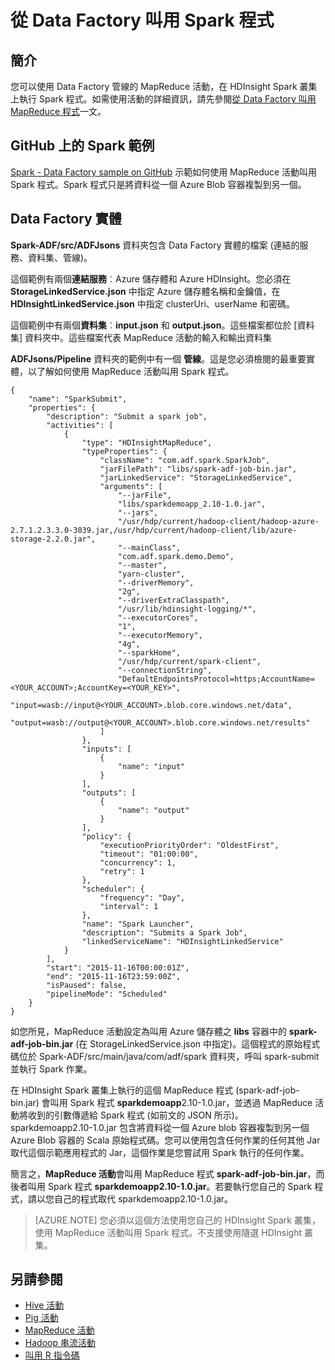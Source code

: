 <properties 
	pageTitle="從 Azure Data Factory 叫用 Spark 程式" 
	description="了解如何從 Azure Data Factory 使用 MapReduce 活動叫用 Spark 程式。" 
	services="data-factory" 
	documentationCenter="" 
	authors="spelluru" 
	manager="jhubbard" 
	editor="monicar"/>

<tags 
	ms.service="data-factory" 
	ms.workload="data-services" 
	ms.tgt_pltfrm="na" 
	ms.devlang="na" 
	ms.topic="article" 
	ms.date="06/27/2016" 
	ms.author="spelluru"/>

# 從 Data Factory 叫用 Spark 程式
## 簡介
您可以使用 Data Factory 管線的 MapReduce 活動，在 HDInsight Spark 叢集上執行 Spark 程式。如需使用活動的詳細資訊，請先參閱[從 Data Factory 叫用 MapReduce 程式](data-factory-map-reduce.md)一文。

## GitHub 上的 Spark 範例
[Spark - Data Factory sample on GitHub](https://github.com/Azure/Azure-DataFactory/tree/master/Samples/Spark) 示範如何使用 MapReduce 活動叫用 Spark 程式。Spark 程式只是將資料從一個 Azure Blob 容器複製到另一個。

## Data Factory 實體
**Spark-ADF/src/ADFJsons** 資料夾包含 Data Factory 實體的檔案 (連結的服務、資料集、管線)。

這個範例有兩個**連結服務**︰Azure 儲存體和 Azure HDInsight。您必須在 **StorageLinkedService.json** 中指定 Azure 儲存體名稱和金鑰值，在 **HDInsightLinkedService.json** 中指定 clusterUri、userName 和密碼。

這個範例中有兩個**資料集**︰**input.json** 和 **output.json**。這些檔案都位於 [資料集] 資料夾中。這些檔案代表 MapReduce 活動的輸入和輸出資料集

**ADFJsons/Pipeline** 資料夾的範例中有一個 **管線**。這是您必須檢閱的最重要實體，以了解如何使用 MapReduce 活動叫用 Spark 程式。

	{
	    "name": "SparkSubmit",
	    "properties": {
	        "description": "Submit a spark job",
	        "activities": [
	            {
	                "type": "HDInsightMapReduce",
	                "typeProperties": {
	                    "className": "com.adf.spark.SparkJob",
	                    "jarFilePath": "libs/spark-adf-job-bin.jar",
	                    "jarLinkedService": "StorageLinkedService",
	                    "arguments": [
	                        "--jarFile",
	                        "libs/sparkdemoapp_2.10-1.0.jar",
	                        "--jars",
	                        "/usr/hdp/current/hadoop-client/hadoop-azure-2.7.1.2.3.3.0-3039.jar,/usr/hdp/current/hadoop-client/lib/azure-storage-2.2.0.jar",
	                        "--mainClass",
	                        "com.adf.spark.demo.Demo",
	                        "--master",
	                        "yarn-cluster",
	                        "--driverMemory",
	                        "2g",
	                        "--driverExtraClasspath",
	                        "/usr/lib/hdinsight-logging/*",
	                        "--executorCores",
	                        "1",
	                        "--executorMemory",
	                        "4g",
	                        "--sparkHome",
	                        "/usr/hdp/current/spark-client",
	                        "--connectionString",
	                        "DefaultEndpointsProtocol=https;AccountName=<YOUR_ACCOUNT>;AccountKey=<YOUR_KEY>",
	                        "input=wasb://input@<YOUR_ACCOUNT>.blob.core.windows.net/data",
	                        "output=wasb://output@<YOUR_ACCOUNT>.blob.core.windows.net/results"
	                    ]
	                },
	                "inputs": [
	                    {
	                        "name": "input"
	                    }
	                ],
	                "outputs": [
	                    {
	                        "name": "output"
	                    }
	                ],
	                "policy": {
	                    "executionPriorityOrder": "OldestFirst",
	                    "timeout": "01:00:00",
	                    "concurrency": 1,
	                    "retry": 1
	                },
	                "scheduler": {
	                    "frequency": "Day",
	                    "interval": 1
	                },
	                "name": "Spark Launcher",
	                "description": "Submits a Spark Job",
	                "linkedServiceName": "HDInsightLinkedService"
	            }
	        ],
	        "start": "2015-11-16T00:00:01Z",
	        "end": "2015-11-16T23:59:00Z",
	        "isPaused": false,
	        "pipelineMode": "Scheduled"
	    }
	}

如您所見，MapReduce 活動設定為叫用 Azure 儲存體之 **libs** 容器中的 **spark-adf-job-bin.jar** (在 StorageLinkedService.json 中指定)。這個程式的原始程式碼位於 Spark-ADF/src/main/java/com/adf/spark 資料夾，呼叫 spark-submit 並執行 Spark 作業。

在 HDInsight Spark 叢集上執行的這個 MapReduce 程式 (spark-adf-job-bin.jar) 會叫用 Spark 程式 **sparkdemoapp**2.10-1.0.jar，並透過 MapReduce 活動將收到的引數傳遞給 Spark 程式 (如前文的 JSON 所示)。sparkdemoapp2.10-1.0.jar 包含將資料從一個 Azure blob 容器複製到另一個 Azure Blob 容器的 Scala 原始程式碼。您可以使用包含任何作業的任何其他 Jar 取代這個示範應用程式的 Jar，這個作業是您嘗試用 Spark 執行的任何作業。

簡言之，**MapReduce 活動**會叫用 MapReduce 程式 **spark-adf-job-bin.jar**，而後者叫用 Spark 程式 **sparkdemoapp2.10-1.0.jar**。若要執行您自己的 Spark 程式，請以您自己的程式取代 sparkdemoapp2.10-1.0.jar。

> [AZURE.NOTE] 您必須以這個方法使用您自己的 HDInsight Spark 叢集，使用 MapReduce 活動叫用 Spark 程式。不支援使用隨選 HDInsight 叢集。


## 另請參閱
- [Hive 活動](data-factory-hive-activity.md)
- [Pig 活動](data-factory-pig-activity.md)
- [MapReduce 活動](data-factory-map-reduce.md)
- [Hadoop 串流活動](data-factory-hadoop-streaming-activity.md)
- [叫用 R 指令碼](https://github.com/Azure/Azure-DataFactory/tree/master/Samples/RunRScriptUsingADFSample)

<!---HONumber=AcomDC_0629_2016-->